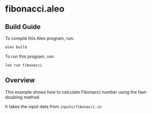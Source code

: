 # fibonacci.aleo

## Build Guide

To compile this Aleo program, run:
```bash
aleo build
```
To run this program, run:
```bash
leo run fibonacci
```

## Overview
This example shows how to calculate Fibonacci number using the fast-doubling method.

It takes the input data from `inputs/fibonacci.in`